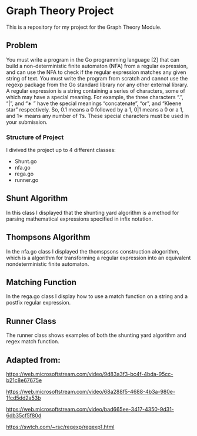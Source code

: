 # Graph Theory Project

This is a repository for my project for the Graph Theory Module.


<h2>Problem</h2>
You must write a program in the Go programming language [2] that can
build a non-deterministic finite automaton (NFA) from a regular expression,
and can use the NFA to check if the regular expression matches any given
string of text. You must write the program from scratch and cannot use the
regexp package from the Go standard library nor any other external library.
A regular expression is a string containing a series of characters, some
of which may have a special meaning. For example, the three characters
“.”, “|”, and “∗
” have the special meanings “concatenate”, “or”, and “Kleene
star” respectively. So, 0.1 means a 0 followed by a 1, 0|1 means a 0 or a 1,
and 1∗ means any number of 1’s. These special characters must be used in
your submission.

<h3>Structure of Project</h3>
I divived the project up to 4 different classes:

- Shunt.go
- nfa.go
- rega.go
- runner.go

## Shunt Algorithm
In this class I displayed that the shunting yard algorithm is a method for parsing mathematical expressions specified in infix notation.

## Thompsons Algorithm
In the nfa.go class I displayed the thomspsons construction alogorithm, which is a algorithm for transforming a regular expression into an equivalent nondeterministic finite automaton.

## Matching Function
In the rega.go class I display how to use a match function on a string and a postfix regular expression.

## Runner Class
The runner class shows examples of both the shunting yard algorithm and regex match function.

## Adapted from:
https://web.microsoftstream.com/video/9d83a3f3-bc4f-4bda-95cc-b21c8e67675e

https://web.microsoftstream.com/video/68a288f5-4688-4b3a-980e-1fcd5dd2a53b

https://web.microsoftstream.com/video/bad665ee-3417-4350-9d31-6db35cf5f80d

https://swtch.com/~rsc/regexp/regexp1.html